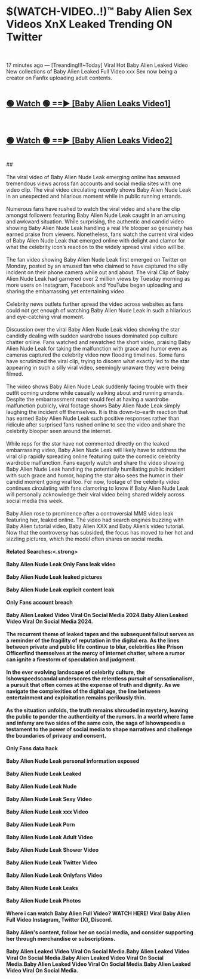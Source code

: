 # $(WATCH-VIDEO..!)™ Baby Alien Sex Videos XnX Leaked Trending ON Twitter<br>
<br>

17 minutes ago — [Treanding!!!~Today] Viral Hot Baby Alien Leaked Video New collections of Baby Alien Leaked Full Video xxx Sex now being a creator on Fanfix uploading adult contents.
<br>
 <br>

##  <a href="https://best2vid.blogspot.com?title=Baby_Alien">🟢 Watch 🟢 ==► [Baby Alien Leaks Video1]</a><br>
  <br>

##  <a href="https://best2vid.blogspot.com?title=Baby_Alien">🟢 Watch 🟢 ==► [Baby Alien Leaks Video2]</a><br>
  <br>
  ##
  <br>
  <br>
The viral video of Baby Alien Nude Leak emerging online has amassed tremendous views across fan accounts and social media sites with one video clip. The viral video circulating recently shows Baby Alien Nude Leak in an unexpected and hilarious moment while in public running errands.
<br><br>
Numerous fans have rushed to watch the viral video and share the clip amongst followers featuring Baby Alien Nude Leak caught in an amusing and awkward situation. While surprising, the authentic and candid video showing Baby Alien Nude Leak handling a real life blooper so genuinely has earned praise from viewers. Nonetheless, fans watch the current viral video of Baby Alien Nude Leak that emerged online with delight and clamor for what the celebrity icon’s reaction to the widely spread viral video will be.
<br><br>
The fan video showing Baby Alien Nude Leak first emerged on Twitter on Monday, posted by an amused fan who claimed to have captured the silly incident on their phone camera while out and about. The viral Clip of Baby Alien Nude Leak had garnered over 2 million views by Tuesday morning as more users on Instagram, Facebook and YouTube began uploading and sharing the embarrassing yet entertaining video.
<br><br>
Celebrity news outlets further spread the video across websites as fans could not get enough of watching Baby Alien Nude Leak in such a hilarious and eye-catching viral moment.
<br><br>
Discussion over the viral Baby Alien Nude Leak video showing the star candidly dealing with sudden wardrobe issues dominated pop culture chatter online. Fans watched and rewatched the short video, praising Baby Alien Nude Leak for taking the malfunction with grace and humor even as cameras captured the celebrity video now flooding timelines. Some fans have scrutinized the viral clip, trying to discern what exactly led to the star appearing in such a silly viral video, seemingly unaware they were being filmed.
<br><br>
The video shows Baby Alien Nude Leak suddenly facing trouble with their outfit coming undone while casually walking about and running errands. Despite the embarrassment most would feel at having a wardrobe malfunction publicly, viral footage shows Baby Alien Nude Leak simply laughing the incident off themselves. It is this down-to-earth reaction that has earned Baby Alien Nude Leak such positive responses rather than ridicule after surprised fans rushed online to see the video and share the celebrity blooper seen around the internet.
<br><br>
While reps for the star have not commented directly on the leaked embarrassing video, Baby Alien Nude Leak will likely have to address the viral clip rapidly spreading online featuring quite the comedic celebrity wardrobe malfunction. Fans eagerly watch and share the video showing Baby Alien Nude Leak handling the potentially humiliating public incident with such grace and humor, hoping the star also sees the humor in their candid moment going viral too. For now, footage of the celebrity video continues circulating with fans clamoring to know if Baby Alien Nude Leak will personally acknowledge their viral video being shared widely across social media this week.
<br><br>
Baby Alien rose to prominence after a controversial MMS video leak featuring her, leaked online. The video had search engines buzzing with Baby Alien tutorial video, Baby Alien XXX and Baby Alien’s video tutorial. Now that the controversy has subsided, the focus has moved to her hot and sizzling pictures, which the model often shares on social media.
<br><br>
<strong>Related Searches:<.strong>
<br><br>
Baby Alien Nude Leak Only Fans leak video
<br><br>
Baby Alien Nude Leak leaked pictures
<br><br>
Baby Alien Nude Leak explicit content leak
<br><br>
Only Fans account breach
<br><br>
Baby Alien Leaked Video Viral On Social Media 2024.Baby Alien Leaked Video Viral On Social Media 2024.
<br><br>
The recurrent theme of leaked tapes and the subsequent fallout serves as a reminder of the fragility of reputation in the digital era. As the lines between private and public life continue to blur, celebrities like Prison Officerfind themselves at the mercy of internet chatter, where a rumor can ignite a firestorm of speculation and judgment.
<br><br>
In the ever evolving landscape of celebrity culture, the Ishowspeedscandal underscores the relentless pursuit of sensationalism, a pursuit that often comes at the expense of truth and dignity. As we navigate the complexities of the digital age, the line between entertainment and exploitation remains perilously thin.
<br><br>
As the situation unfolds, the truth remains shrouded in mystery, leaving the public to ponder the authenticity of the rumors. In a world where fame and infamy are two sides of the same coin, the saga of Ishowspeedis a testament to the power of social media to shape narratives and challenge the boundaries of privacy and consent.
<br><br>
Only Fans data hack
<br><br>
Baby Alien Nude Leak personal information exposed
<br><br>
Baby Alien Nude Leak Leaked
<br><br>
Baby Alien Nude Leak Nude
<br><br>
Baby Alien Nude Leak Sexy Video
<br><br>
Baby Alien Nude Leak xxx Video
<br><br>
Baby Alien Nude Leak Porn
<br><br>
Baby Alien Nude Leak Adult Video
<br><br>
Baby Alien Nude Leak Shower Video
<br><br>
Baby Alien Nude Leak Twitter Video
<br><br>
Baby Alien Nude Leak Onlyfans Video
<br><br>
Baby Alien Nude Leak Leaks
<br><br>
Baby Alien Nude Leak Photos
<br><br>
Where i can watch Baby Alien Full Video? WATCH HERE! Viral Baby Alien Full Video Instagram, Twitter (X), Discord.
<br><br>
Baby Alien's content, follow her on social media, and consider supporting her through merchandise or subscriptions.
<br><br>
Baby Alien Leaked Video Viral On Social Media.Baby Alien Leaked Video Viral On Social Media.Baby Alien Leaked Video Viral On Social Media.Baby Alien Leaked Video Viral On Social Media.Baby Alien Leaked Video Viral On Social Media.